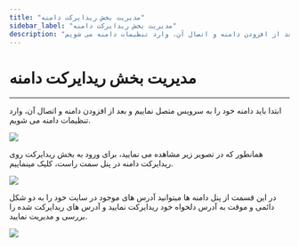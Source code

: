 ```yaml
---
title: "مدیریت بخش ریدایرکت دامنه"
sidebar_label: "مدیریت بخش ریدایرکت دامنه"
description: "ابتدا باید دامنه خود را به سرویس متصل نماییم و بعد از افزودن دامنه و اتصال آن، وارد تنظیمات دامنه می شویم."
---
```


# مدیریت بخش ریدایرکت دامنه
---

ابتدا باید دامنه خود را به سرویس متصل نماییم و بعد از افزودن دامنه و اتصال آن، وارد تنظیمات دامنه می شویم.

![](https://s1.chabokan.net/docs/gifs/dashboard-domain/dashboard-domain-redirect-install.gif)

همانطور که در تصویر زیر مشاهده می نمایید، برای ورود به بخش ریدایرکت روی ریدایرکت دامنه در پنل سمت راست، کلیک مینماییم.

![](https://s1.chabokan.net/docs/images/domains-panel.jpg)

در این قسمت از پنل دامنه ها میتوانید آدرس های موجود در سایت خود را به دو شکل دائمی و موقت به آدرس دلخواه خود ریدایرکت نمایید و آدرس های ریدایرکت شده را بررسی و مدیریت نمایید.

![](https://s1.chabokan.net/docs/images/23.jpg)
